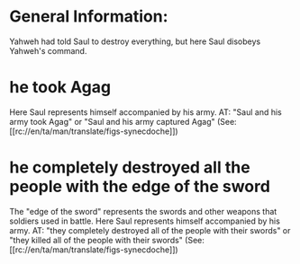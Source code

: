 # General Information:

Yahweh had told Saul to destroy everything, but here Saul disobeys Yahweh's command.

# he took Agag

Here Saul represents himself accompanied by his army. AT: "Saul and his army took Agag" or "Saul and his army captured Agag" (See: [[rc://en/ta/man/translate/figs-synecdoche]])

# he completely destroyed all the people with the edge of the sword

The "edge of the sword" represents the swords and other weapons that soldiers used in battle. Here Saul represents himself accompanied by his army. AT: "they completely destroyed all of the people with their swords" or "they killed all of the people with their swords" (See: [[rc://en/ta/man/translate/figs-synecdoche]])

